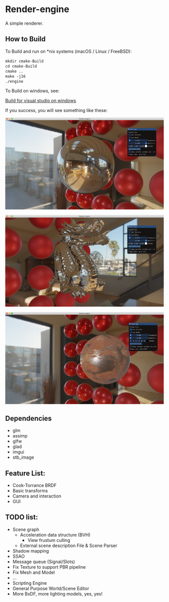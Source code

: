 # Render-engine

A simple renderer.

## How to Build

To Build and run on *nix systems (macOS / Linux / FreeBSD):

```
mkdir cmake-Build
cd cmake-Build
cmake ..
make -j16
./engine
```

To Build on windows, see:

[Build for visual studio on windows](./doc/How-to-build-under-M$-Windows.md)

If you success, you will see something like these:

![screenshot1](doc/screenshot1.png)

![screenshot3](doc/screenshot3.png)

![screenshot2](doc/screenshot2.png)


## Dependencies

- glm
- assimp
- glfw
- glad
- imgui
- stb_image

## Feature List:

- Cook-Torrance BRDF
- Basic transforms
- Camera and  interaction
- GUI

## TODO list:

- Scene graph
  - Acceleration data structure (BVH)
    - View frustum culling
  - External scene description File & Scene Parser
- Shadow mapping
- SSAO
- Message queue (Signal/Slots)
- Fix Texture to support PBR pipeline
- Fix Mesh and Model
- ...
- Scripting Engine
- General Purpose World/Scene Editor
- More BxDF, more lighting models, yes, yes!

